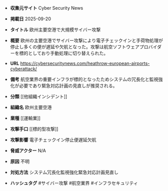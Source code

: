 - **収集元サイト**
Cyber Security News

- **掲載日**
2025-09-20

- **タイトル**
欧州主要空港で大規模サイバー攻撃

- **概要**
欧州の主要空港でサイバー攻撃により電子チェックインと手荷物処理が停止し多くの便が遅延や欠航となった。攻撃は航空ソフトウェアプロバイダーを標的としており手動処理に切り替えられた。

- **URL**
https://cybersecuritynews.com/heathrow-european-airports-cyberattack/

- **備考**
航空業界の重要インフラが標的となったためシステムの冗長化と監視強化が必要であり緊急対応計画の見直しが推奨される。

- **分類**
[[他組織インシデント]]

- **組織名**
欧州主要空港

- **業種**
[[運輸業]]

- **攻撃手口**
[[標的型攻撃]]

- **攻撃影響**
電子チェックイン停止便遅延欠航

- **脅威アクター**
N/A

- **原因**
不明

- **対処方法**
システム冗長化監視強化緊急対応計画見直し

- **ハッシュタグ**
#サイバー攻撃 #航空業界 #インフラセキュリティ
